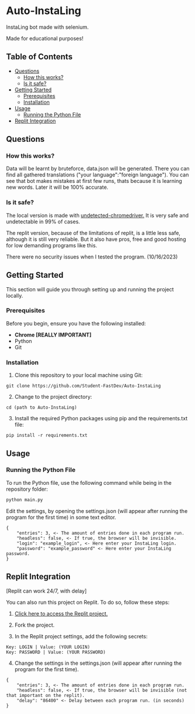 # Auto-InstaLing

InstaLing bot made with selenium.

Made for educational purposes!

## Table of Contents
- [Questions](#questions)
  - [How this works?](#how-this-works)
  - [Is it safe?](#is-it-safe)
- [Getting Started](#getting-started)
  - [Prerequisites](#prerequisites)
  - [Installation](#installation)
- [Usage](#usage)
  - [Running the Python File](#running-the-python-file)
- [Replit Integration](#replit-integration)


## Questions

### How this works?

Data will be learnt by bruteforce, data.json will be generated. There you can find all gathered translations ("your language":"foreign language").
You can see that bot makes mistakes at first few runs, thats because it is learning new words. Later it will be 100% accurate.

### Is it safe?

The local version is made with [undetected-chromedriver.](https://github.com/ultrafunkamsterdam/undetected-chromedriver) It is very safe and undetectable in 99% of cases.

The replit version, because of the limitations of replit, is a little less safe, although it is still very reliable. But it also have pros, free and good hosting for low demanding programs like this.

There were no security issues when I tested the program. (10/16/2023)

## Getting Started

This section will guide you through setting up and running the project locally.

### Prerequisites

Before you begin, ensure you have the following installed:
- **Chrome [REALLY IMPORTANT]**
- Python
- Git

### Installation

1. Clone this repository to your local machine using Git:

```plain
git clone https://github.com/Student-FastDev/Auto-InstaLing
```

2. Change to the project directory:

```plain
cd (path to Auto-InstaLing)
```

3. Install the required Python packages using pip and the requirements.txt file:

```plain
pip install -r requirements.txt
```

## Usage

### Running the Python File

To run the Python file, use the following command while being in the repository folder:

```bash
python main.py
```

Edit the settings, by opening the settings.json (will appear after running the program for the first time) in some text editor.

```plain
{
    "entries": 3, <- The amount of entries done in each program run.
    "headless": false, <- If true, the browser will be invisible.
    "login": "example_login", <- Here enter your InstaLing login.
    "password": "example_password" <- Here enter your InstaLing password.
}
```
## Replit Integration

[Replit can work 24/7, with delay]

You can also run this project on Replit. To do so, follow these steps:

1. [Click here to access the Replit project.](https://replit.com/@FAST-qq/Auto-InstaLing)

2. Fork the project.

3. In the Replit project settings, add the following secrets:

```plain
Key: LOGIN | Value: (YOUR LOGIN)
Key: PASSWORD | Value: (YOUR PASSWORD)
```

4. Change the settings in the settings.json (will appear after running the program for the first time).

```plain
{
    "entries": 3, <- The amount of entries done in each program run.
    "headless": false, <- If true, the browser will be invisible (not that important on the replit). 
    "delay": "86400" <- Delay between each program run. (in seconds)
}
```
